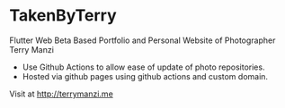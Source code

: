 # TakenByTerry
Flutter Web Beta Based Portfolio and Personal Website of Photographer Terry Manzi
- Use Github Actions to allow ease of update of photo repositories.
- Hosted via github pages using github actions and custom domain.

Visit at http://terrymanzi.me
